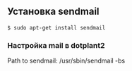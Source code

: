 ## Установка sendmail

```
$ sudo apt-get install sendmail
```

### Настройка mail в dotplant2

Path to sendmail: /usr/sbin/sendmail -bs